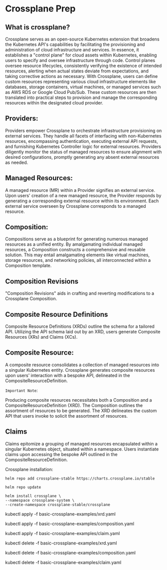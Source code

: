# Crossplane Prep

## What is crossplane?

Crossplane serves as an open-source Kubernetes extension that broadens the Kubernetes API's capabilities by facilitating the provisioning and administration of cloud infrastructure and services. In essence, it establishes a "control plane" for cloud assets within Kubernetes, enabling users to specify and oversee infrastructure through code. Control planes oversee resource lifecycles, consistently verifying the existence of intended resources, alerting when actual states deviate from expectations, and taking corrective actions as necessary. With Crossplane, users can define custom resources representing various cloud infrastructure elements like databases, storage containers, virtual machines, or managed services such as AWS RDS or Google Cloud Pub/Sub. These custom resources are then translated into practical steps to provision and manage the corresponding resources within the designated cloud provider.

## Providers:

Providers empower Crossplane to orchestrate infrastructure provisioning on external services.
They handle all facets of interfacing with non-Kubernetes resources, encompassing authentication, executing external API requests, and furnishing Kubernetes Controller logic for external resources.
Providers diligently monitor the status of managed resources to ensure alignment with desired configurations, promptly generating any absent external resources as needed.

## Managed Resources:

A managed resource (MR) within a Provider signifies an external service. Upon users' creation of a new managed resource, the Provider responds by generating a corresponding external resource within its environment. Each external service overseen by Crossplane corresponds to a managed resource.

## Composition:

Compositions serve as a blueprint for generating numerous managed resources as a unified entity.
By amalgamating individual managed resources, a Composition constructs a comprehensive and reusable solution.
This may entail amalgamating elements like virtual machines, storage resources, and networking policies, all interconnected within a Composition template.

## Composition Revisions

"Composition Revisions" aids in crafting and reverting modifications to a Crossplane Composition.

## Composite Resource Definitions

Composite Resource Definitions (XRDs) outline the schema for a tailored API.
Utilizing the API schema laid out by an XRD, users generate Composite Resources (XRs) and Claims (XCs).

## Composite Resource:

A composite resource consolidates a collection of managed resources into a singular Kubernetes entity. Crossplane generates composite resources upon users' interaction with a bespoke API, delineated in the CompositeResourceDefinition.

`Important Note`:

Producing composite resources necessitates both a Composition and a CompositeResourceDefinition (XRD).
The Composition outlines the assortment of resources to be generated.
The XRD delineates the custom API that users invoke to solicit the assortment of resources.

## Claims

Claims epitomize a grouping of managed resources encapsulated within a singular Kubernetes object, situated within a namespace. Users instantiate claims upon accessing the bespoke API outlined in the CompositeResourceDefinition.


Crossplane installation:

```
helm repo add crossplane-stable https://charts.crossplane.io/stable
```

```
helm repo update
```

```
helm install crossplane \
--namespace crossplane-system \
--create-namespace crossplane-stable/crossplane 
```

kubectl apply -f basic-crossplane-examples/xrd.yaml

kubectl apply -f basic-crossplane-examples/composition.yaml

kubectl apply -f basic-crossplane-examples/claim.yaml


kubectl delete -f basic-crossplane-examples/xrd.yaml

kubectl delete -f basic-crossplane-examples/composition.yaml

kubectl delete -f basic-crossplane-examples/claim.yaml